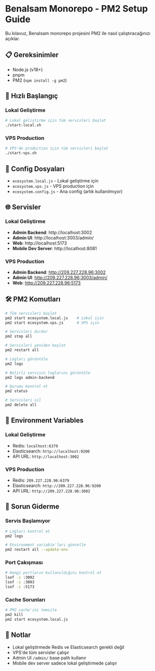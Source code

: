 # Benalsam Monorepo - PM2 Setup Guide

Bu kılavuz, Benalsam monorepo projesini PM2 ile nasıl çalıştıracağınızı açıklar.

## 📋 Gereksinimler

- Node.js (v18+)
- pnpm
- PM2 (`npm install -g pm2`)

## 🚀 Hızlı Başlangıç

### Lokal Geliştirme

```bash
# Lokal geliştirme için tüm servisleri başlat
./start-local.sh
```

### VPS Production

```bash
# VPS'de production için tüm servisleri başlat
./start-vps.sh
```

## 📁 Config Dosyaları

- `ecosystem.local.js` - Lokal geliştirme için
- `ecosystem.vps.js` - VPS production için
- `ecosystem.config.js` - Ana config (artık kullanılmıyor)

## 🌐 Servisler

### Lokal Geliştirme
- **Admin Backend**: http://localhost:3002
- **Admin UI**: http://localhost:3003/admin/
- **Web**: http://localhost:5173
- **Mobile Dev Server**: http://localhost:8081

### VPS Production
- **Admin Backend**: http://209.227.228.96:3002
- **Admin UI**: http://209.227.228.96:3003/admin/
- **Web**: http://209.227.228.96:5173

## 🛠️ PM2 Komutları

```bash
# Tüm servisleri başlat
pm2 start ecosystem.local.js    # Lokal için
pm2 start ecosystem.vps.js      # VPS için

# Servisleri durdur
pm2 stop all

# Servisleri yeniden başlat
pm2 restart all

# Logları görüntüle
pm2 logs

# Belirli servisin loglarını görüntüle
pm2 logs admin-backend

# Durumu kontrol et
pm2 status

# Servisleri sil
pm2 delete all
```

## 🔧 Environment Variables

### Lokal Geliştirme
- Redis: `localhost:6379`
- Elasticsearch: `http://localhost:9200`
- API URL: `http://localhost:3002`

### VPS Production
- Redis: `209.227.228.96:6379`
- Elasticsearch: `http://209.227.228.96:9200`
- API URL: `http://209.227.228.96:3002`

## 🚨 Sorun Giderme

### Servis Başlamıyor
```bash
# Logları kontrol et
pm2 logs

# Environment variable'ları güncelle
pm2 restart all --update-env
```

### Port Çakışması
```bash
# Hangi portların kullanıldığını kontrol et
lsof -i :3002
lsof -i :3003
lsof -i :5173
```

### Cache Sorunları
```bash
# PM2 cache'ini temizle
pm2 kill
pm2 start ecosystem.local.js
```

## 📝 Notlar

- Lokal geliştirmede Redis ve Elasticsearch gerekli değil
- VPS'de tüm servisler çalışır
- Admin UI `/admin/` base path kullanır
- Mobile dev server sadece lokal geliştirmede çalışır 